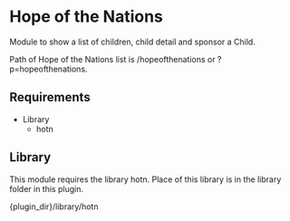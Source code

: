 # Hope of the Nations

Module to show a list of children, child detail and sponsor a Child.

Path of Hope of the Nations list is /hopeofthenations or ?p=hopeofthenations.

## Requirements
* Library
	* hotn

## Library
This module requires the library hotn. Place of this library is in the library folder in this plugin.

{plugin_dir}/library/hotn

